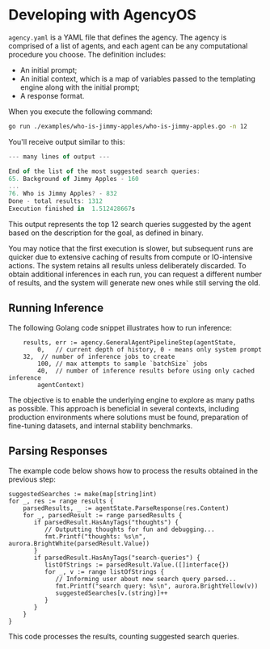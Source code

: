 # Developing with AgencyOS

`agency.yaml` is a YAML file that defines the agency. The agency is comprised of a list of agents, and each agent can be any computational procedure you choose. The definition includes:

- An initial prompt;
- An initial context, which is a map of variables passed to the templating engine along with the initial prompt;
- A response format.

When you execute the following command:

```bash
go run ./examples/who-is-jimmy-apples/who-is-jimmy-apples.go -n 12
```

You'll receive output similar to this:

```javascript
--- many lines of output ---

End of the list of the most suggested search queries:
65. Background of Jimmy Apples - 160
...
76. Who is Jimmy Apples? - 832
Done - total results: 1312
Execution finished in  1.512428667s
```

This output represents the top 12 search queries suggested by the agent based on the description for the goal, as defined in binary.

You may notice that the first execution is slower, but subsequent runs are quicker due to extensive caching of results from compute or IO-intensive actions. The system retains all results unless deliberately discarded. To obtain additional inferences in each run, you can request a different number of results, and the system will generate new ones while still serving the old.

## Running Inference

The following Golang code snippet illustrates how to run inference:

```golang
	results, err := agency.GeneralAgentPipelineStep(agentState,
		0,   // current depth of history, 0 - means only system prompt
    32,  // number of inference jobs to create
		100, // max attempts to sample `batchSize` jobs
		40,  // number of inference results before using only cached inference
		agentContext)
```

The objective is to enable the underlying engine to explore as many paths as possible. This approach is beneficial in several contexts, including production environments where solutions must be found, preparation of fine-tuning datasets, and internal stability benchmarks.

## Parsing Responses

The example code below shows how to process the results obtained in the previous step:

```golang
suggestedSearches := make(map[string]int)
for _, res := range results {
    parsedResults, _ := agentState.ParseResponse(res.Content)
    for _, parsedResult := range parsedResults {
       if parsedResult.HasAnyTags("thoughts") {
          // Outputting thoughts for fun and debugging...
          fmt.Printf("thoughts: %s\n", aurora.BrightWhite(parsedResult.Value))
       }
       if parsedResult.HasAnyTags("search-queries") {
          listOfStrings := parsedResult.Value.([]interface{})
          for _, v := range listOfStrings {
             // Informing user about new search query parsed...
             fmt.Printf("search query: %s\n", aurora.BrightYellow(v))
             suggestedSearches[v.(string)]++
          }
       }
    }
}
```

This code processes the results, counting suggested search queries.